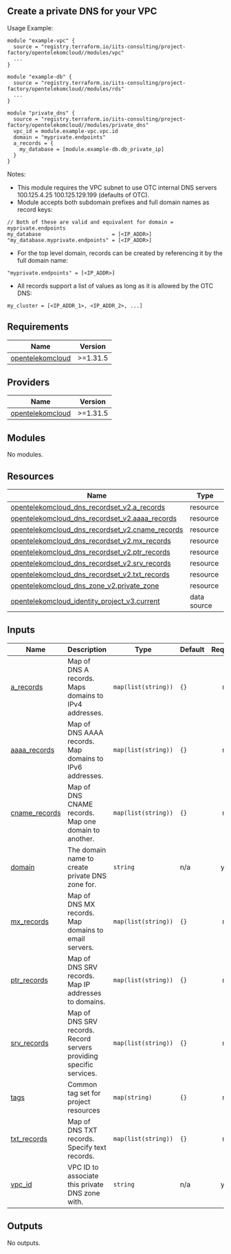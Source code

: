 ## Create a private DNS for your VPC

Usage Example:

```hcl
module "example-vpc" {
  source = "registry.terraform.io/iits-consulting/project-factory/opentelekomcloud//modules/vpc"
  ...
}

module "example-db" {
  source = "registry.terraform.io/iits-consulting/project-factory/opentelekomcloud//modules/rds"
  ...
}

module "private_dns" {
  source = "registry.terraform.io/iits-consulting/project-factory/opentelekomcloud//modules/private_dns"
  vpc_id = module.example-vpc.vpc.id
  domain = "myprivate.endpoints"
  a_records = {
    my_database = [module.example-db.db_private_ip]
  }
}
```
Notes:
- This module requires the VPC subnet to use OTC internal DNS servers 100.125.4.25 100.125.129.199 (defaults of OTC).
- Module accepts both subdomain prefixes and full domain names as record keys:
```hcl
// Both of these are valid and equivalent for domain = myprivate.endpoints
my_database                       = [<IP_ADDR>]
"my_database.myprivate.endpoints" = [<IP_ADDR>]
```
- For the top level domain, records can be created by referencing it by the full domain name:
```hcl
"myprivate.endpoints" = [<IP_ADDR>]
```
- All records support a list of values as long as it is allowed by the OTC DNS:
```hcl
my_cluster = [<IP_ADDR_1>, <IP_ADDR_2>, ...]
```
<!-- BEGIN_TF_DOCS -->
## Requirements

| Name | Version |
|------|---------|
| <a name="requirement_opentelekomcloud"></a> [opentelekomcloud](#requirement\_opentelekomcloud) | >=1.31.5 |

## Providers

| Name | Version |
|------|---------|
| <a name="provider_opentelekomcloud"></a> [opentelekomcloud](#provider\_opentelekomcloud) | >=1.31.5 |

## Modules

No modules.

## Resources

| Name | Type |
|------|------|
| [opentelekomcloud_dns_recordset_v2.a_records](https://registry.terraform.io/providers/opentelekomcloud/opentelekomcloud/latest/docs/resources/dns_recordset_v2) | resource |
| [opentelekomcloud_dns_recordset_v2.aaaa_records](https://registry.terraform.io/providers/opentelekomcloud/opentelekomcloud/latest/docs/resources/dns_recordset_v2) | resource |
| [opentelekomcloud_dns_recordset_v2.cname_records](https://registry.terraform.io/providers/opentelekomcloud/opentelekomcloud/latest/docs/resources/dns_recordset_v2) | resource |
| [opentelekomcloud_dns_recordset_v2.mx_records](https://registry.terraform.io/providers/opentelekomcloud/opentelekomcloud/latest/docs/resources/dns_recordset_v2) | resource |
| [opentelekomcloud_dns_recordset_v2.ptr_records](https://registry.terraform.io/providers/opentelekomcloud/opentelekomcloud/latest/docs/resources/dns_recordset_v2) | resource |
| [opentelekomcloud_dns_recordset_v2.srv_records](https://registry.terraform.io/providers/opentelekomcloud/opentelekomcloud/latest/docs/resources/dns_recordset_v2) | resource |
| [opentelekomcloud_dns_recordset_v2.txt_records](https://registry.terraform.io/providers/opentelekomcloud/opentelekomcloud/latest/docs/resources/dns_recordset_v2) | resource |
| [opentelekomcloud_dns_zone_v2.private_zone](https://registry.terraform.io/providers/opentelekomcloud/opentelekomcloud/latest/docs/resources/dns_zone_v2) | resource |
| [opentelekomcloud_identity_project_v3.current](https://registry.terraform.io/providers/opentelekomcloud/opentelekomcloud/latest/docs/data-sources/identity_project_v3) | data source |

## Inputs

| Name | Description | Type | Default | Required |
|------|-------------|------|---------|:--------:|
| <a name="input_a_records"></a> [a\_records](#input\_a\_records) | Map of DNS A records. Maps domains to IPv4 addresses. | `map(list(string))` | `{}` | no |
| <a name="input_aaaa_records"></a> [aaaa\_records](#input\_aaaa\_records) | Map of DNS AAAA records. Map domains to IPv6 addresses. | `map(list(string))` | `{}` | no |
| <a name="input_cname_records"></a> [cname\_records](#input\_cname\_records) | Map of DNS CNAME records. Map one domain to another. | `map(list(string))` | `{}` | no |
| <a name="input_domain"></a> [domain](#input\_domain) | The domain name to create private DNS zone for. | `string` | n/a | yes |
| <a name="input_mx_records"></a> [mx\_records](#input\_mx\_records) | Map of DNS MX records. Map domains to email servers. | `map(list(string))` | `{}` | no |
| <a name="input_ptr_records"></a> [ptr\_records](#input\_ptr\_records) | Map of DNS SRV records. Map IP addresses to domains. | `map(list(string))` | `{}` | no |
| <a name="input_srv_records"></a> [srv\_records](#input\_srv\_records) | Map of DNS SRV records. Record servers providing specific services. | `map(list(string))` | `{}` | no |
| <a name="input_tags"></a> [tags](#input\_tags) | Common tag set for project resources | `map(string)` | `{}` | no |
| <a name="input_txt_records"></a> [txt\_records](#input\_txt\_records) | Map of DNS TXT records. Specify text records. | `map(list(string))` | `{}` | no |
| <a name="input_vpc_id"></a> [vpc\_id](#input\_vpc\_id) | VPC ID to associate this private DNS zone with. | `string` | n/a | yes |

## Outputs

No outputs.
<!-- END_TF_DOCS -->

